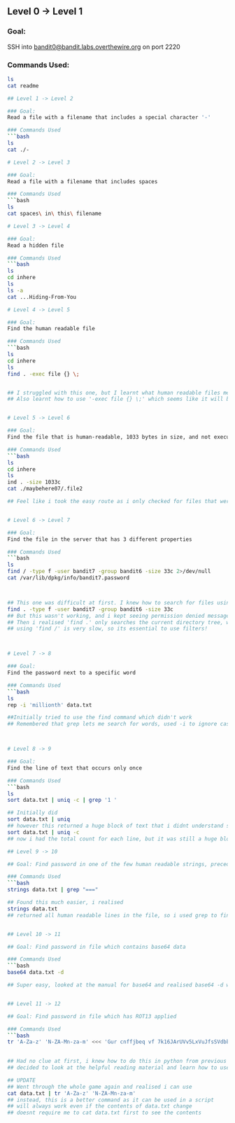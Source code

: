 ## Level 0 → Level 1

### Goal:
SSH into bandit0@bandit.labs.overthewire.org on port 2220

### Commands Used:
```bash
ls
cat readme

## Level 1 -> Level 2

### Goal:
Read a file with a filename that includes a special character '-'

### Commands Used
```bash
ls
cat ./-

# Level 2 -> Level 3

### Goal:
Read a file with a filename that includes spaces

### Commands Used
```bash
ls
cat spaces\ in\ this\ filename

# Level 3 -> Level 4

### Goal:
Read a hidden file

### Commands Used
```bash
ls
cd inhere
ls
ls -a
cat ...Hiding-From-You

# Level 4 -> Level 5

### Goal:
Find the human readable file

### Commands Used
```bash
ls
cd inhere
ls
find . -exec file {} \;


## I struggled with this one, but I learnt what human readable files mean now
## Also learnt how to use '-exec file {} \;' which seems like it will be really useful in the future!


# Level 5 -> Level 6

### Goal:
Find the file that is human-readable, 1033 bytes in size, and not executable

### Commands Used
```bash
ls
cd inhere
ls
ind . -size 1033c
cat ./maybehere07/.file2

## Feel like i took the easy route as i only checked for files that were 1033 bytes in size... 


# Level 6 -> Level 7

### Goal:
Find the file in the server that has 3 different properties

### Commands Used
```bash
ls
find / -type f -user bandit7 -group bandit6 -size 33c 2>/dev/null
cat /var/lib/dpkg/info/bandit7.password



## This one was difficult at first. I knew how to search for files using filters. I initially ran 
find . -type f -user bandit7 -group bandit6 -size 33c
## But this wasn't working, and i kept seeing permission denied messages that were just distracting... Which is when i discovered 2>/dev/null to hide error messages
## Then i realised 'find .' only searches the current directory tree, whereas 'find /' searches the entire file system, starting at the root and then searching every directory!
## using 'find /' is very slow, so its essential to use filters!



# Level 7 -> 8

### Goal:
Find the password next to a specific word

### Commands Used
```bash
ls
rep -i 'millionth' data.txt

##Initially tried to use the find command which didn't work
## Remembered that grep lets me search for words, used -i to ignore case



# Level 8 -> 9

### Goal:
Find the line of text that occurs only once

### Commands Used
```bash
ls
sort data.txt | uniq -c | grep '1 '

## Initially did 
sort data.txt | uniq
## however this returned a huge block of text that i didnt understand so i used 
sort data.txt | uniq -c 
## now i had the total count for each line, but it was still a huge block of text so i used grep to return the line that only appears once!

## Level 9 -> 10

## Goal: Find password in one of the few human readable strings, preceded by several '='

### Commands Used
```bash
strings data.txt | grep "==="

## Found this much easier, i realised
strings data.txt
## returned all human readable lines in the file, so i used grep to finish the job  


## Level 10 -> 11

## Goal: Find password in file which contains base64 data

### Commands Used
```bash
base64 data.txt -d

## Super easy, looked at the manual for base64 and realised base64 -d would decode the data


## Level 11 -> 12

## Goal: Find password in file which has ROT13 applied

### Commands Used
```bash
tr 'A-Za-z' 'N-ZA-Mn-za-m' <<< 'Gur cnffjbeq vf 7k16JArUVv5LxVuJfsSVdbbtaHGlw9D4'

  
## Had no clue at first, i knew how to do this in python from previous experience
## decided to look at the helpful reading material and learn how to use the tr command

## UPDATE
## Went through the whole game again and realised i can use 
cat data.txt | tr 'A-Za-z' 'N-ZA-Mn-za-m' 
## instead, this is a better command as it can be used in a script
## will always work even if the contents of data.txt change
## doesnt require me to cat data.txt first to see the contents






